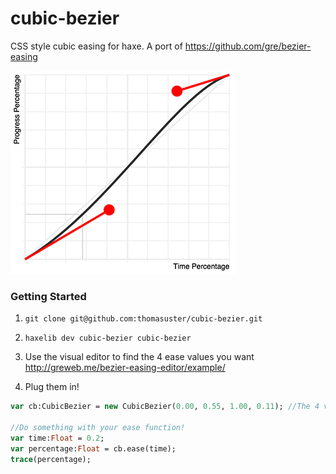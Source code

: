 # cubic-bezier

CSS style cubic easing for haxe. A port of https://github.com/gre/bezier-easing

[![](https://raw.githubusercontent.com/thomasuster/cubic-bezier/master/img/example360.png)
](http://gre.github.io/bezier-easing-editor/example/)

### Getting Started

1.  
    ```git clone git@github.com:thomasuster/cubic-bezier.git```
1.  
    ```haxelib dev cubic-bezier cubic-bezier```
1. Use the visual editor to find the 4 ease values you want
	http://greweb.me/bezier-easing-editor/example/

1. Plug them in!
```haxe
var cb:CubicBezier = new CubicBezier(0.00, 0.55, 1.00, 0.11); //The 4 values

//Do something with your ease function! 
var time:Float = 0.2;
var percentage:Float = cb.ease(time);
trace(percentage);
```